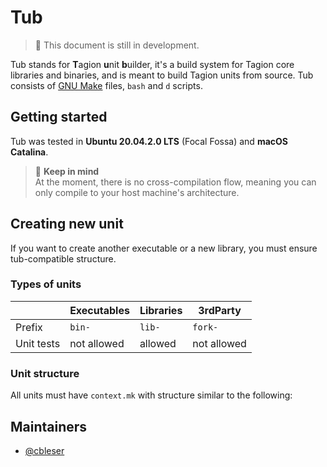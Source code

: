 # Tub

> 🚧 This document is still in development.

Tub stands for **T**agion **u**nit **b**uilder, it's a build system for Tagion core libraries and binaries, and is meant to build Tagion units from source. Tub consists of [GNU Make](https://www.gnu.org/software/make/) files, `bash` and `d` scripts.

## Getting started

Tub was tested in **Ubuntu 20.04.2.0 LTS** (Focal Fossa) and **macOS Catalina**.

> 🧐 **Keep in mind**  
> At the moment, there is no cross-compilation flow, meaning you can only compile to your host machine's architecture.

## Creating new unit

If you want to create another executable or a new library, you must ensure tub-compatible structure.

### Types of units

|                 | Executables | Libraries | 3rdParty    |
| --------------- | ----------- | --------- | ----------- |
| Prefix          | `bin-`      | `lib-`    | `fork-`     |
| Unit tests      | not allowed | allowed   | not allowed |

### Unit structure

All units must have `context.mk` with structure similar to the following:

## Maintainers

- [@cbleser](https://github.com/cbleser)
